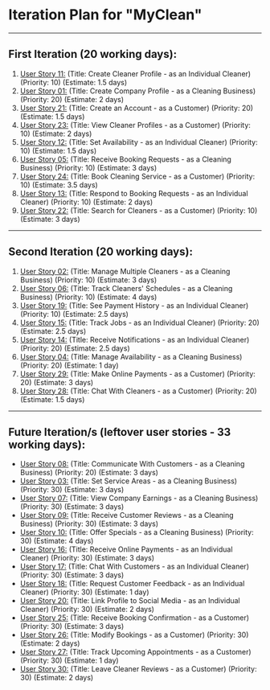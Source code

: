 # Iteration Plan for "MyClean"

***
## First Iteration (20 working days):
1. [User Story 11:](./user_stories/user_story_11.md)
(Title: Create Cleaner Profile - as an Individual Cleaner) (Priority: 10) (Estimate: 1.5 days)
2. [User Story 01:](./user_stories/user_story_01.md)
(Title: Create Company Profile - as a Cleaning Business) (Priority: 20) (Estimate: 2 days)
3. [User Story 21:](./user_stories/user_story_21.md)
(Title: Create an Account - as a Customer) (Priority: 20) (Estimate: 1.5 days)
4. [User Story 23:](./user_stories/user_story_23.md)
(Title: View Cleaner Profiles - as a Customer) (Priority: 10) (Estimate: 2 days)
5. [User Story 12:](./user_stories/user_story_12.md)
(Title: Set Availability - as an Individual Cleaner) (Priority: 10) (Estimate: 1.5 days)
6. [User Story 05:](./user_stories/user_story_05.md)
(Title: Receive Booking Requests - as a Cleaning Business) (Priority: 10) (Estimate: 3 days)
7. [User Story 24:](./user_stories/user_story_24.md)
(Title: Book Cleaning Service - as a Customer) (Priority: 10) (Estimate: 3.5 days)
8. [User Story 13:](./user_stories/user_story_13.md)
(Title: Respond to Booking Requests - as an Individual Cleaner) (Priority: 10) (Estimate: 2 days)
9. [User Story 22:](./user_stories/user_story_22.md)
(Title: Search for Cleaners - as a Customer) (Priority: 10) (Estimate: 3 days)

***
## Second Iteration (20 working days):
1. [User Story 02:](./user_stories/user_story_02.md)
(Title: Manage Multiple Cleaners - as a Cleaning Business) (Priority: 10) (Estimate: 3 days)
2. [User Story 06:](./user_stories/user_story_06.md)
(Title: Track Cleaners' Schedules - as a Cleaning Business) (Priority: 10) (Estimate: 4 days)
3. [User Story 19:](./user_stories/user_story_19.md)
(Title: See Payment History - as an Individual Cleaner) (Priority: 10) (Estimate: 2.5 days)
4. [User Story 15:](./user_stories/user_story_15.md)
(Title: Track Jobs - as an Individual Cleaner) (Priority: 20) (Estimate: 2.5 days)
5. [User Story 14:](./user_stories/user_story_14.md)
(Title: Receive Notifications - as an Individual Cleaner) (Priority: 20) (Estimate: 2.5 days)
6. [User Story 04:](./user_stories/user_story_04.md)
(Title: Manage Availability - as a Cleaning Business) (Priority: 20) (Estimate: 1 day)
7. [User Story 29:](./user_stories/user_story_29.md)
(Title: Make Online Payments - as a Customer) (Priority: 20) (Estimate: 3 days)
8. [User Story 28:](./user_stories/user_story_28.md)
(Title: Chat With Cleaners - as a Customer) (Priority: 20) (Estimate: 1.5 days)

***
## Future Iteration/s (leftover user stories - 33 working days):
* [User Story 08:](./user_stories/user_story_08.md)
(Title: Communicate With Customers - as a Cleaning Business) (Priority: 20) (Estimate: 3 days)
* [User Story 03:](./user_stories/user_story_03.md)
(Title: Set Service Areas - as a Cleaning Business) (Priority: 30) (Estimate: 3 days)
* [User Story 07:](./user_stories/user_story_07.md)
(Title: View Company Earnings - as a Cleaning Business) (Priority: 30) (Estimate: 3 days)
* [User Story 09:](./user_stories/user_story_09.md)
(Title: Receive Customer Reviews - as a Cleaning Business) (Priority: 30) (Estimate: 3 days)
* [User Story 10:](./user_stories/user_story_10.md)
(Title: Offer Specials - as a Cleaning Business) (Priority: 30) (Estimate: 4 days)
* [User Story 16:](./user_stories/user_story_16.md)
(Title: Receive Online Payments - as an Individual Cleaner) (Priority: 30) (Estimate: 3 days)
* [User Story 17:](./user_stories/user_story_17.md)
(Title: Chat With Customers - as an Individual Cleaner) (Priority: 30) (Estimate: 3 days)
* [User Story 18:](./user_stories/user_story_18.md)
(Title: Request Customer Feedback - as an Individual Cleaner) (Priority: 30) (Estimate: 1 day)
* [User Story 20:](./user_stories/user_story_20.md)
(Title: Link Profile to Social Media - as an Individual Cleaner) (Priority: 30) (Estimate: 2 days)
* [User Story 25:](./user_stories/user_story_25.md)
(Title: Receive Booking Confirmation - as a Customer) (Priority: 30) (Estimate: 3 days)
* [User Story 26:](./user_stories/user_story_26.md)
(Title: Modify Bookings - as a Customer) (Priority: 30) (Estimate: 2 days)
* [User Story 27:](./user_stories/user_story_27.md)
(Title: Track Upcoming Appointments - as a Customer) (Priority: 30) (Estimate: 1 day)
* [User Story 30:](./user_stories/user_story_30.md)
(Title: Leave Cleaner Reviews - as a Customer) (Priority: 30) (Estimate: 2 days)
